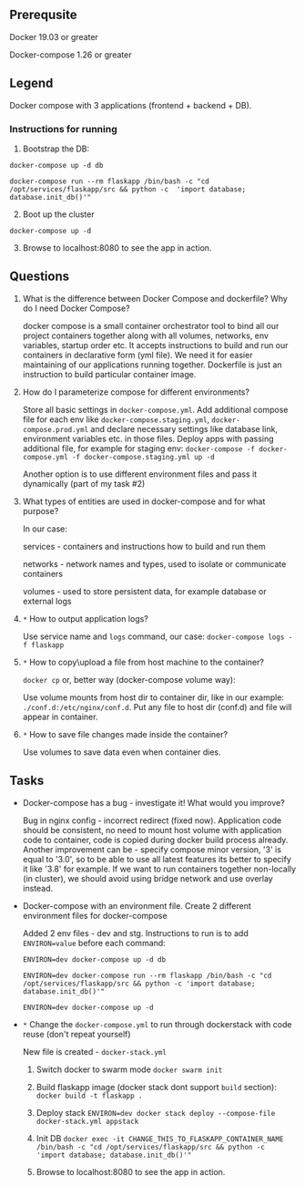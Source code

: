 ## Prerequsite

Docker 19.03 or greater

Docker-compose 1.26 or greater

## Legend

Docker compose with 3 applications (frontend + backend + DB).

### Instructions for running

1. Bootstrap the DB:

`docker-compose up -d db`

`docker-compose run --rm flaskapp /bin/bash -c "cd /opt/services/flaskapp/src && python -c  'import database; database.init_db()'"`

2. Boot up the cluster

`docker-compose up -d`

3. Browse to localhost:8080 to see the app in action.

## Questions

1. What is the difference between Docker Compose and dockerfile? Why do I need Docker Compose?

    docker compose is a small container orchestrator tool to bind all our project containers together along with all volumes, networks, env variables, startup order etc. It accepts instructions to build and run our containers in declarative form (yml file). We need it for easier maintaining of our applications running together. Dockerfile is just an instruction to build particular container image.

2. How do I parameterize compose for different environments?

    Store all basic settings in `docker-compose.yml`. Add additional compose file for each env like `docker-compose.staging.yml`, `docker-compose.prod.yml` and declare necessary settings like database link, environment variables etc. in those files. Deploy apps with passing additional file, for example for staging env: `docker-compose -f docker-compose.yml -f docker-compose.staging.yml up -d`

    Another option is to use different environment files and pass it dynamically (part of my task #2)

3. What types of entities are used in docker-compose and for what purpose?

    In our case:

    services - containers and instructions how to build and run them

    networks - network names and types, used to isolate or communicate containers

    volumes - used to store persistent data, for example database or external logs

4. `*` How to output application logs?

    Use service name and `logs` command, our case: `docker-compose logs -f flaskapp`

5. `*` How to copy\upload a file from host machine to the container?

    `docker cp` or, better way (docker-compose volume way):

    Use volume mounts from host dir to container dir, like in our example: `./conf.d:/etc/nginx/conf.d`. Put any file to host dir (conf.d) and file will appear in container.

6. `*` How to save file changes made inside the container?

    Use volumes to save data even when container dies.


## Tasks

* Docker-compose has a bug - investigate it! What would you improve?

    Bug in nginx config - incorrect redirect (fixed now). Application code should be consistent, no need to mount host volume with application code to container, code is copied during docker build process already. Another improvement can be - specify compose minor version, '3' is equal to '3.0', so to be able to use all latest features its better to specify it like '3.8' for example. If we want to run containers together non-locally (in cluster), we should avoid using bridge network and use overlay instead.

* Docker-compose with an environment file. Create 2 different environment files for docker-compose

    Added 2 env files - dev and stg. Instructions to run is to add `ENVIRON=value` before each command:

    `ENVIRON=dev docker-compose up -d db`

    `ENVIRON=dev docker-compose run --rm flaskapp /bin/bash -c "cd /opt/services/flaskapp/src && python -c 'import database; database.init_db()'"`

    `ENVIRON=dev docker-compose up -d`

* `*` Change the `docker-compose.yml` to run through dockerstack with code reuse (don't repeat yourself)

    New file is created - `docker-stack.yml`

    1. Switch docker to swarm mode `docker swarm init`

    2. Build flaskapp image (docker stack dont support `build` section): `docker build -t flaskapp .`

    3. Deploy stack `ENVIRON=dev docker stack deploy --compose-file docker-stack.yml appstack`

    4. Init DB `docker exec -it CHANGE_THIS_TO_FLASKAPP_CONTAINER_NAME /bin/bash -c "cd /opt/services/flaskapp/src && python -c  'import database; database.init_db()'"`

    5. Browse to localhost:8080 to see the app in action.
